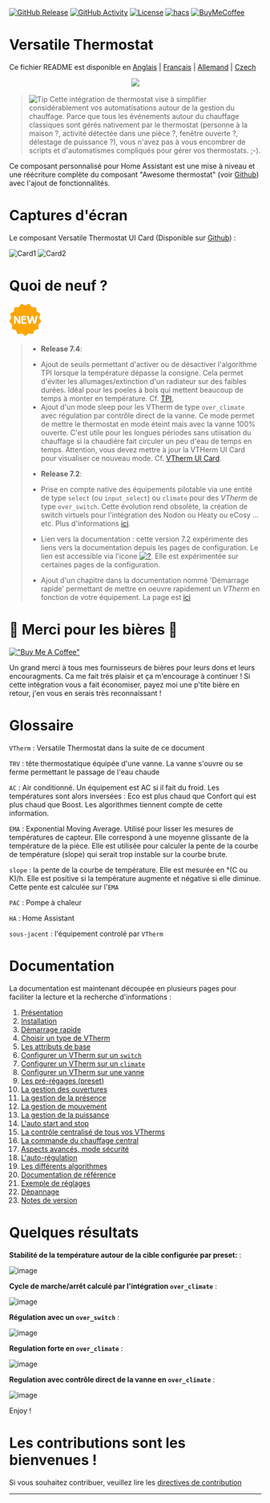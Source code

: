 [![GitHub Release][releases-shield]][releases]
[![GitHub Activity][commits-shield]][commits]
[![License][license-shield]](LICENSE)
[![hacs][hacs_badge]][hacs]
[![BuyMeCoffee][buymecoffeebadge]][buymecoffee]

# Versatile Thermostat

Ce fichier README est disponible en
[Anglais](README.md) | [Français](README-fr.md) | [Allemand](README-de.md) | [Czech](README-cs.md)

<p align="center">
<img src="https://github.com/jmcollin78/versatile_thermostat/blob/main/images/icon.png" />
</p>

> ![Tip](images/tips.png) Cette intégration de thermostat vise à simplifier considérablement vos automatisations autour de la gestion du chauffage. Parce que tous les événements autour du chauffage classiques sont gérés nativement par le thermostat (personne à la maison ?, activité détectée dans une pièce ?, fenêtre ouverte ?, délestage de puissance ?), vous n'avez pas à vous encombrer de scripts et d'automatismes compliqués pour gérer vos thermostats. ;-).

Ce composant personnalisé pour Home Assistant est une mise à niveau et une réécriture complète du composant "Awesome thermostat" (voir [Github](https://github.com/dadge/awesome_thermostat)) avec l'ajout de fonctionnalités.

# Captures d'écran

Le composant Versatile Thermostat UI Card (Disponible sur [Github](https://github.com/jmcollin78/versatile-thermostat-ui-card)) :

![Card1](https://github.com/jmcollin78/versatile-thermostat-ui-card/raw/master/assets/1.png) ![Card2](https://github.com/jmcollin78/versatile-thermostat-ui-card/raw/master/assets/7.png)

# Quoi de neuf ?
![Nouveau](images/new-icon.png)
> * **Release 7.4**:
>
> - Ajout de seuils permettant d'activer ou de désactiver l'algorithme TPI lorsque la température dépasse la consigne. Cela permet d'éviter les allumages/extinction d'un radiateur sur des faibles durées. Idéal pour les poeles à bois qui mettent beaucoup de temps à monter en température. Cf. [TPI](documentation/fr/algorithms.md#lalgorithme-tpi),
> - Ajout d'un mode sleep pour les VTherm de type `over_climate` avec régulation par contrôle direct de la vanne. Ce mode permet de mettre le thermostat en mode éteint mais avec la vanne 100% ouverte. C'est utile pour les longues périodes sans utiisation du chauffage si la chaudière fait circuler un peu d'eau de temps en temps. Attention, vous devez mettre à jour la VTHerm UI Card pour visualiser ce nouveau mode. Cf. [VTherm UI Card](documentation/fr/additions.md#versatile-thermostat-ui-card).
>
> * **Release 7.2**:
>
> - Prise en compte native des équipements pilotable via une entité de type `select` (ou `input_select`) ou `climate` pour des _VTherm_ de type `over_switch`. Cette évolution rend obsolète, la création de switch virtuels pour l'intégration des Nodon ou Heaty ou eCosy ... etc. Plus d'informations [ici](documentation/fr/over-switch.md#la-personnalisation-des-commandes).
>
> - Lien vers la documentation : cette version 7.2 expérimente des liens vers la documentation depuis les pages de configuration. Le lien est accessible via l'icone [![?](https://img.icons8.com/color/18/help.png)](https://github.com/jmcollin78/versatile_thermostat/blob/main/documentation/fr/over-switch.md#configuration). Elle est expérimentée sur certaines pages de la configuration.
>
> - Ajout d'un chapitre dans la documentation nommé 'Démarrage rapide' permettant de mettre en oeuvre rapidement un _VTherm_ en fonction de votre équipement. La page est [ici](documentation/quick-start.md)


# 🍻 Merci pour les bières 🍻
[!["Buy Me A Coffee"](https://www.buymeacoffee.com/assets/img/custom_images/orange_img.png)](https://www.buymeacoffee.com/jmcollin78)

Un grand merci à tous mes fournisseurs de bières pour leurs dons et leurs encouragments. Ca me fait très plaisir et ça m'encourage à continuer ! Si cette intégration vous a fait économiser, payez moi une p'tite bière en retour, j'en vous en serais très reconnaissant !

# Glossaire

  `VTherm` : Versatile Thermostat dans la suite de ce document

  `TRV` : tête thermostatique équipée d'une vanne. La vanne s'ouvre ou se ferme permettant le passage de l'eau chaude

  `AC` : Air conditionné. Un équipement est AC si il fait du froid. Les températures sont alors inversées : Eco est plus chaud que Confort qui est plus chaud que Boost. Les algorithmes tiennent compte de cette information.

  `EMA` : Exponential Moving Average. Utilisé pour lisser les mesures de températures de capteur. Elle correspond à une moyenne glissante de la température de la pièce. Elle est utilisée pour calculer la pente de la courbe de température (slope) qui serait trop instable sur la courbe brute.

  `slope` : la pente de la courbe de température. Elle est mesurée en °(C ou K)/h. Elle est positive si la température augmente et négative si elle diminue. Cette pente est calculée sur l'`EMA`

  `PAC` : Pompe à chaleur

  `HA` : Home Assistant

  `sous-jacent` : l'équipement controlé par `VTherm`


# Documentation

La documentation est maintenant découpée en plusieurs pages pour faciliter la lecture et la recherche d'informations :
1. [Présentation](documentation/fr/presentation.md)
2. [Installation](documentation/fr/installation.md)
3. [Démarrage rapide](documentation/fr/quick-start.md)
4. [Choisir un type de VTherm](documentation/fr/creation.md)
5. [Les attributs de base](documentation/fr/base-attributes.md)
6. [Configurer un VTherm sur un `switch`](documentation/fr/over-switch.md)
7. [Configurer un VTherm sur un `climate`](documentation/fr/over-climate.md)
8. [Configurer un VTherm sur une vanne](documentation/fr/over-valve.md)
9. [Les pré-régages (preset)](documentation/fr/feature-presets.md)
10. [La gestion des ouvertures](documentation/fr/feature-window.md)
11. [La gestion de la présence](documentation/fr/feature-presence.md)
12. [La gestion de mouvement](documentation/fr/feature-motion.md)
13. [La gestion de la puissance](documentation/fr/feature-power.md)
14. [L'auto start and stop](documentation/fr/feature-auto-start-stop.md)
15. [La contrôle centralisé de tous vos VTherms](documentation/fr/feature-central-mode.md)
16. [La commande du chauffage central](documentation/fr/feature-central-boiler.md)
17. [Aspects avancés, mode sécurité](documentation/fr/feature-advanced.md)
18. [L'auto-régulation](documentation/fr/self-regulation.md)
19. [Les différents algorithmes](documentation/fr/algorithms.md)
20. [Documentation de référence](documentation/fr/reference.md)
21. [Exemple de réglages](documentation/fr/tuning-examples.md)
22. [Dépannage](documentation/fr/troubleshooting.md)
23. [Notes de version](documentation/fr/releases.md)

# Quelques résultats

**Stabilité de la température autour de la cible configurée par preset:** :

![image](documentation/fr/images/results-1.png)

**Cycle de marche/arrêt calculé par l'intégration `over_climate`** :

![image](documentation/fr/images/results-2.png)

**Régulation avec un `over_switch`** :

![image](documentation/fr/images/results-4.png)

**Regulation forte en `over_climate`** :

![image](documentation/fr/images/results-over-climate-1.png)

**Regulation avec contrôle direct de la vanne en `over_climate`** :

![image](documentation/fr/images/results-over-climate-2.png)


Enjoy !

# Les contributions sont les bienvenues !

Si vous souhaitez contribuer, veuillez lire les [directives de contribution](CONTRIBUTING.md)

***

[versatile_thermostat]: https://github.com/jmcollin78/versatile_thermostat
[buymecoffee]: https://www.buymeacoffee.com/jmcollin78
[buymecoffeebadge]: https://img.shields.io/badge/Buy%20me%20a%20beer-%245-orange?style=for-the-badge&logo=buy-me-a-beer
[commits-shield]: https://img.shields.io/github/commit-activity/y/jmcollin78/versatile_thermostat.svg?style=for-the-badge
[commits]: https://github.com/jmcollin78/versatile_thermostat/commits/master
[hacs]: https://github.com/custom-components/hacs
[hacs_badge]: https://img.shields.io/badge/HACS-Custom-41BDF5.svg?style=for-the-badge
[forum-shield]: https://img.shields.io/badge/community-forum-brightgreen.svg?style=for-the-badge
[forum]: https://community.home-assistant.io/
[license-shield]: https://img.shields.io/github/license/jmcollin78/versatile_thermostat.svg?style=for-the-badge
[maintenance-shield]: https://img.shields.io/badge/maintainer-Joakim%20Sørensen%20%40ludeeus-blue.svg?style=for-the-badge
[releases-shield]: https://img.shields.io/github/release/jmcollin78/versatile_thermostat.svg?style=for-the-badge
[releases]: https://github.com/jmcollin78/versatile_thermostat/releases

